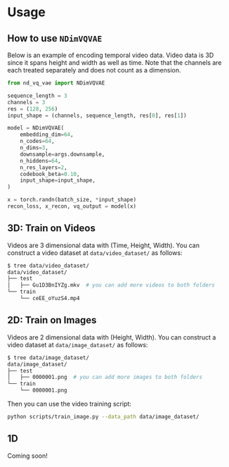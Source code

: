 # Usage

## How to use `NDimVQVAE`

Below is an example of encoding temporal video data. Video data is 3D since it spans height and width as well as time. Note that the channels are each treated separately and does not count as a dimension.
```py
from nd_vq_vae import NDimVQVAE

sequence_length = 3
channels = 3
res = (128, 256)
input_shape = (channels, sequence_length, res[0], res[1])

model = NDimVQVAE(
    embedding_dim=64,
    n_codes=64,
    n_dims=3,
    downsample=args.downsample,
    n_hiddens=64,
    n_res_layers=2,
    codebook_beta=0.10,
    input_shape=input_shape,
)

x = torch.randn(batch_size, *input_shape)
recon_loss, x_recon, vq_output = model(x)
```

## 3D: Train on Videos

Videos are 3 dimensional data with (Time, Height, Width).
You can construct a video dataset at `data/video_dataset/` as follows:
```bash
$ tree data/video_dataset/
data/video_dataset/
├── test
│   ├── Gu1D3BnIYZg.mkv  # you can add more videos to both folders
└── train
    └── ceEE_oYuzS4.mp4
```

## 2D: Train on Images

Videos are 2 dimensional data with (Height, Width).
You can construct a video dataset at `data/image_dataset/` as follows:
```bash
$ tree data/image_dataset/
data/image_dataset/
├── test
│   ├── 0000001.png  # you can add more images to both folders
└── train
    └── 0000001.png
```

Then you can use the video training script:

```bash
python scripts/train_image.py --data_path data/image_dataset/
```

## 1D

Coming soon!
